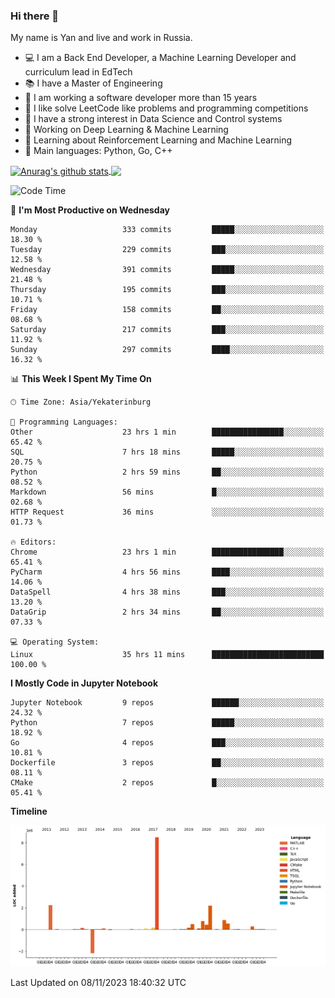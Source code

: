 ### Hi there 👋

My name is Yan and live and work in Russia.

- 💻 I am a Back End Developer, a Machine Learning Developer and curriculum lead in EdTech
- 📚 I have a Master of Engineering
- 🤔 I am working a software developer more than 15 years
- 🌱 I like solve LeetCode like problems and programming competitions
- 📝 I have a strong interest in Data Science and Control systems
- 🔭 Working on Deep Learning & Machine Learning
- 🌱 Learning about Reinforcement Learning and Machine Learning
- 🌟 Main languages: Python, Go, C++

<!--


**yanchick/yanchick** is a ✨ _special_ ✨ repository because its `README.md` (this file) appears on your GitHub profile.

Here are some ideas to get you started:

- I am a self taught Full Stack Developer and a Machine Learning Developer
- 🌱 I’m currently learning ...
- 👯 I’m looking to collaborate on ...
- 🤔 I’m looking for help with ...
- 💬 Ask me about ...
- 📫 How to reach me: ...
- 😄 Pronouns: ...
- ⚡ Fun fact: ...

-->


<a href="https://github.com/anuraghazra/github-readme-stats">
    <img align="center" src="https://github-readme-stats.vercel.app/api?username=yanchick&count_private=true" alt="Anurag's github stats" />
</a>
<a href="https://github.com/anuraghazra/github-readme-stats">
    <img align="center" src="https://github-readme-stats.vercel.app/api/top-langs/?username=yanchick&hide=javascript,html,CSS" />
</a>

<!--START_SECTION:waka-->
![Code Time](http://img.shields.io/badge/Code%20Time-1%2C014%20hrs%206%20mins-blue)

📅 **I'm Most Productive on Wednesday** 

```text
Monday                   333 commits         █████░░░░░░░░░░░░░░░░░░░░   18.30 % 
Tuesday                  229 commits         ███░░░░░░░░░░░░░░░░░░░░░░   12.58 % 
Wednesday                391 commits         █████░░░░░░░░░░░░░░░░░░░░   21.48 % 
Thursday                 195 commits         ███░░░░░░░░░░░░░░░░░░░░░░   10.71 % 
Friday                   158 commits         ██░░░░░░░░░░░░░░░░░░░░░░░   08.68 % 
Saturday                 217 commits         ███░░░░░░░░░░░░░░░░░░░░░░   11.92 % 
Sunday                   297 commits         ████░░░░░░░░░░░░░░░░░░░░░   16.32 % 
```


📊 **This Week I Spent My Time On** 

```text
🕑︎ Time Zone: Asia/Yekaterinburg

💬 Programming Languages: 
Other                    23 hrs 1 min        ████████████████░░░░░░░░░   65.42 % 
SQL                      7 hrs 18 mins       █████░░░░░░░░░░░░░░░░░░░░   20.75 % 
Python                   2 hrs 59 mins       ██░░░░░░░░░░░░░░░░░░░░░░░   08.52 % 
Markdown                 56 mins             █░░░░░░░░░░░░░░░░░░░░░░░░   02.68 % 
HTTP Request             36 mins             ░░░░░░░░░░░░░░░░░░░░░░░░░   01.73 % 

🔥 Editors: 
Chrome                   23 hrs 1 min        ████████████████░░░░░░░░░   65.41 % 
PyCharm                  4 hrs 56 mins       ████░░░░░░░░░░░░░░░░░░░░░   14.06 % 
DataSpell                4 hrs 38 mins       ███░░░░░░░░░░░░░░░░░░░░░░   13.20 % 
DataGrip                 2 hrs 34 mins       ██░░░░░░░░░░░░░░░░░░░░░░░   07.33 % 

💻 Operating System: 
Linux                    35 hrs 11 mins      █████████████████████████   100.00 % 
```

**I Mostly Code in Jupyter Notebook** 

```text
Jupyter Notebook         9 repos             ██████░░░░░░░░░░░░░░░░░░░   24.32 % 
Python                   7 repos             █████░░░░░░░░░░░░░░░░░░░░   18.92 % 
Go                       4 repos             ███░░░░░░░░░░░░░░░░░░░░░░   10.81 % 
Dockerfile               3 repos             ██░░░░░░░░░░░░░░░░░░░░░░░   08.11 % 
CMake                    2 repos             █░░░░░░░░░░░░░░░░░░░░░░░░   05.41 % 
```



**Timeline**

![Lines of Code chart](https://raw.githubusercontent.com/yanchick/yanchick/main/assets/bar_graph.png)


 Last Updated on 08/11/2023 18:40:32 UTC
<!--END_SECTION:waka-->


